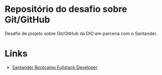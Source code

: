 # Repositório do desafio sobre Git/GitHub
Desafio de projeto sobre Git/GitHub da DIO em parceria com o Santander.

# Links
 - [Santander Bootcamp Fullstack Developer](https://web.dio.me/track/santander-bootcamp-fullstack-developer)